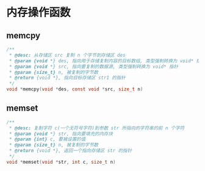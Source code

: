 <!--
 * @Description: 
 * @Version: 1.0
 * @Author: dmjcb
 * @Email: 
 * @Date: 2023-06-13 21:10:25
 * @LastEditors: dmjcb
 * @LastEditTime: 2023-11-18 11:41:36
-->

# 内存操作函数

## memcpy

```c
/**
 * @desc: 从存储区 src 复制 n 个字节到存储区 des
 * @param {void *} des, 指向用于存储复制内容的目标数组, 类型强制转换为 void* 指针
 * @param {void *} src, 指向要复制的数据源, 类型强制转换为 void* 指针
 * @param {size_t} n, 被复制的字节数
 * @return {void *}, 指向目标存储区 str1 的指针
 */
void *memcpy(void *des, const void *src, size_t n)
```

## memset

```c
/**
 * @desc: 复制字符 c(一个无符号字符)到参数 str 所指向的字符串的前 n 个字符
 * @param {void *} str, 指向要填充的内存块
 * @param {int} c, 要被设置的值
 * @param {size_t} n, 被复制的字节数
 * @return {void *}, 返回一个指向存储区 str 的指针
 */
void *memset(void *str, int c, size_t n)
```